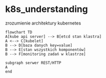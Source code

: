 # k8s_understanding
zrozumienie architektury kubernetes

```mermaid
flowchart TD
A[kube api server] --> B[etcd stan klastra]
A <--> C[kubelet]
B --> D[baza danych key=value]
B --> E[stan wszystkich komponentów]
B --> F[monitoring zadań w klastrze]

subgraph serwer REST/HTTP
A
end
```
